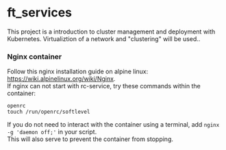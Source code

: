 # ft_services
This project is a introduction to cluster management and deployment with Kubernetes. Virtualiztion of a network and "clustering" will be used..


### Nginx container

Follow this nginx installation guide on alpine linux:
https://wiki.alpinelinux.org/wiki/Nginx.  
If nginx can not start with rc-service, try these commands within the container:
```
openrc
touch /run/openrc/softlevel
```
If you do not need to interact with the container using a terminal, add `nginx -g 'daemon off;'` in your script.  
This will also serve to prevent the container from stopping.
